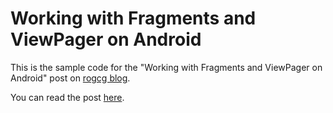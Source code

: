 Working with Fragments and ViewPager on Android
===============================================

This is the sample code for the "Working with Fragments and ViewPager on Android" post on [rogcg blog](http://rogcg.com). 

You can read the post [here](http://www.rogcg.com/blog/2013/10/20/working-with-fragments-and-viewpager-on-android).


